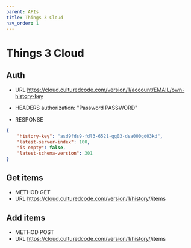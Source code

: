 ```yaml
---
parent: APIs
title: Things 3 Cloud
nav_order: 1
---
```


# Things 3 Cloud

## Auth

 - URL      https://cloud.culturedcode.com/version/1/account/EMAIL/own-history-key
 - HEADERS  authorization: "Password PASSWORD"

 - RESPONSE
```json
{
	"history-key": "asd9fds9-fdl3-6521-gg03-dsa000gd03kd",
	"latest-server-index": 100,
	"is-empty": false,
	"latest-schema-version": 301
}
```



## Get items
 - METHOD GET
 - URL    https://cloud.culturedcode.com/version/1/history/<HISTORY-KEY>/items


## Add items
 - METHOD POST
 - URL    https://cloud.culturedcode.com/version/1/history/<HISTORY-KEY>/items

